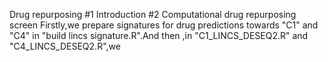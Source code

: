 Drug repurposing
#1 Introduction
#2 Computational drug repurposing screen
Firstly,we prepare signatures for drug predictions towards "C1" and "C4" in "build lincs signature.R".And then ,in "C1_LINCS_DESEQ2.R" and "C4_LINCS_DESEQ2.R",we 
